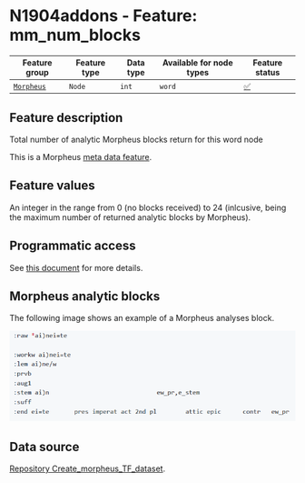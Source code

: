 # N1904addons - Feature: mm_num_blocks

Feature group |Feature type | Data type | Available for node types | Feature status
---  | --- | --- | --- | ---
[`Morpheus`](README.md#feature-group-morpheus-analyses-meta-and-summary) | `Node` | `int` | `word` | [✅](featurestatus.md#Trustworthy "Trustworthy")

## Feature description

Total number of analytic Morpheus blocks return for this word node

This is a Morpheus [meta data feature](../using_the_morpheus_features.md#morpheus-feature-classes).

## Feature values

An integer in the range from 0 (no blocks received) to 24 (inlcusive, being the maximum number of returned analytic blocks by Morpheus).

## Programmatic access

See [this document](../using_the_morpheus_features.md) for more details.

## Morpheus analytic blocks

The following image shows an example of a Morpheus analyses block.

<IMG SRC="images/morpheus_block_example.png">

## Data source

[Repository Create_morpheus_TF_dataset](https://tonyjurg.github.io/Create_morpheus_TF_dataset/).
